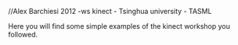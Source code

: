 
//Alex Barchiesi 2012 -ws kinect - Tsinghua university - TASML

Here you will find some simple examples of the kinect workshop you followed.

